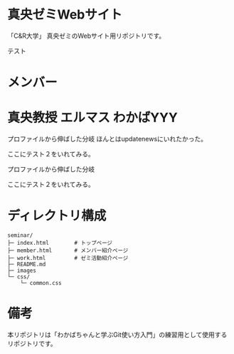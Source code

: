 # 真央ゼミWebサイト
「C&R大学」 真央ゼミのWebサイト用リポジトリです。

テスト


# メンバー
真央教授
エルマス
わかばYYY
=======
プロファイルから伸ばした分岐
ほんとはupdatenewsにいれたかった。


ここにテスト２をいれてみる。


プロファイルから伸ばした分岐



ここにテスト２をいれてみる。


# ディレクトリ構成
```
seminar/
├─ index.html        # トップページ
├─ member.html       # メンバー紹介ページ
├─ work.html         # ゼミ活動紹介ページ
├─ README.md
├─ images
└─ css/
    └─ common.css
```

# 備考
本リポジトリは「わかばちゃんと学ぶGit使い方入門」の練習用として使用するリポジトリです。
